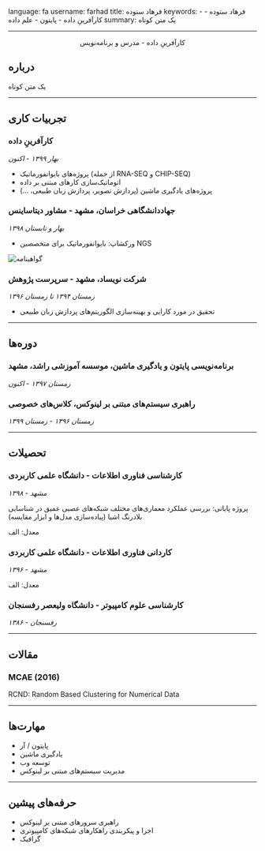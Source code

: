 
language: fa
username: farhad
title: فرهاد ستوده
keywords:
    - فرهاد ستوده
    - کارآفرینِ داده
    - پایتون
    - علم داده
summary: یک متن کوتاه

---
<p align=center>
کارآفرینِ داده - مدرس و برنامه‌نویس
</p>

## درباره
یک متن کوتاه


---
## تجربیات کاری

### کارآفرینِ داده
*بهار ۱۳۹۹ - اکنون*

- پروژه‌های بایوانفورماتیک (از جمله RNA-SEQ و CHIP-SEQ)
- اتوماتیک‌سازی کارهای مبتنی بر داده
- پروژه‌های یادگیری ماشین (پردازش تصویر، پردازش زبان طبیعی، ...)


### جهاددانشگاهی خراسان، مشهد - مشاور دیتاساینس

*بهار و تابستان ۱۳۹۸*

- ورکشاپ: بایوانفورماتیک برای متخصصین NGS

![گواهینامه](farhad/acecr.jpg)

### شرکت نویساد، مشهد - سرپرست پژوهش

*زمستان ۱۳۹۴ تا زمستان ۱۳۹۶*

- تحقیق در مورد کارایی و بهینه‌سازی الگوریتم‌های پردازش زبان طبیعی

---
## دوره‌ها
### برنامه‌نویسی پایتون و یادگیری ماشین، موسسه آموزشی راشد، مشهد

*زمستان ۱۳۹۷ - اکنون*

### راهبری سیستم‌های مبتنی بر لینوکس، کلاس‌های خصوصی

*زمستان ۱۳۹۶ - زمستان ۱۳۹۹*

---
## تحصیلات
### کارشناسی فناوری اطلاعات - دانشگاه علمی کاربردی

*مشهد - ۱۳۹۸*

پروژه پایانی: بررسی عملکرد معماری‌های مختلف شبکه‌های عصبی عمیق در شناسایی بلادرنگ اشیا (پیاده‌سازی مدل‌ها و ابزار مقایسه)

معدل: الف

### کاردانی فناوری اطلاعات - دانشگاه علمی کاربردی
*مشهد - ۱۳۹۶*

معدل: الف
### کارشناسی علوم کامپیوتر - دانشگاه ولیعصر رفسنجان

*رفسنجان - ۱۳۸۶*

---
## مقالات
### MCAE (2016)

RCND: Random Based Clustering for Numerical Data

---
## مهارت‌ها
- پایتون / آر
- یادگیری ماشین
- توسعه وب
- مدیریت سیستم‌های مبتنی بر لینوکس

---
## حرفه‌های پیشین
- راهبری سرورهای مبتنی بر لینوکس
- اجرا و پیکربندی راهکارهای شبکه‌های کامپیوتری
- گرافیک
